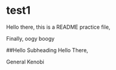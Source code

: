 # test1
Hello there, this is a README practice file, 

Finally, oogy boogy

##Hello Subheading
Hello There,

General Kenobi

